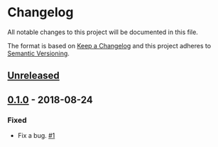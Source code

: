 # Changelog

All notable changes to this project will be documented in this file.

The format is based on [Keep a Changelog](http://keepachangelog.com/)
and this project adheres to [Semantic Versioning](http://semver.org/).

## [Unreleased](https://github.com/atomist/automation-client-ext-eventlog/compare/0.1.0...HEAD)

## [0.1.0](https://github.com/atomist/automation-client-ext-eventlog/tree/0.1.0) - 2018-08-24

### Fixed

-   Fix a bug. [#1](https://github.com/atomist/automation-client-ext-eventlog/issues/1)
